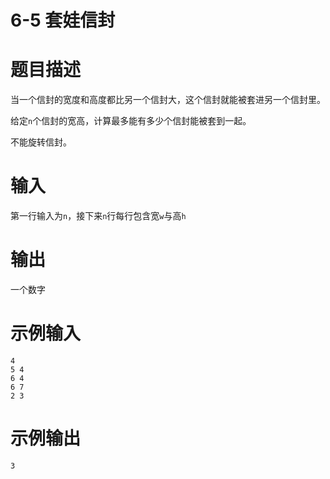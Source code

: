 # 6-5 套娃信封

# 题目描述

当一个信封的宽度和高度都比另一个信封大，这个信封就能被套进另一个信封里。

给定`n`个信封的宽高，计算最多能有多少个信封能被套到一起。

不能旋转信封。

# 输入

第一行输入为`n`，接下来`n`行每行包含宽`w`与高`h`

# 输出

一个数字

# 示例输入

```
4
5 4
6 4
6 7
2 3
```

# 示例输出

```
3
```